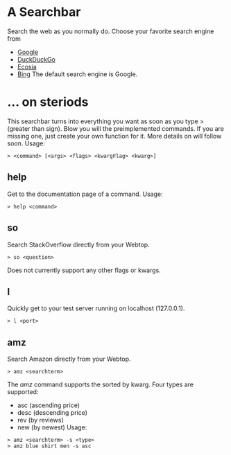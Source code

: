 # A Searchbar
Search the web as you normally do. Choose your favorite search engine from 
- [Google](https://www.google.com/search)
- [DuckDuckGo](https://www.duckduckgo.com)
- [Ecosia](https://www.ecosia.org/search)
- [Bing](https://www.bing.com/search)
The default search engine is Google.

# ... on steriods
This searchbar turns into everything you want as soon as you type > (greater than sign).
Blow you will the preimplemented commands. If you are missing one, just create your own function for it. More details on will follow soon.
Usage: 
```
> <command> [<args> <flags> <kwargFlag> <kwarg>]
```

## help
Get to the documentation page of a command.
Usage: 
```
> help <command>
```
## so
Search StackOverflow directly from your Webtop.
```
> so <question>
```
Does not currently support any other flags or kwargs. 
## l
Quickly get to your test server running on localhost (127.0.0.1).
```
> l <port>
```  
## amz
Search Amazon directly from your Webtop.
```
> amz <searchterm>
```
The _amz_ command supports the sorted by kwarg. Four types are supported:
- asc (ascending price)
- desc (descending price)
- rev (by reviews)
- new (by newest)
Usage:
```
> amz <searchterm> -s <type>
> amz blue shirt men -s asc
```
